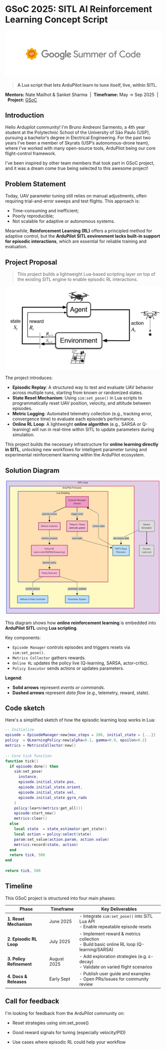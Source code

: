 # GSoC 2025: SITL AI Reinforcement Learning Concept Script

![GSoC banner](images/GSoC-Banner.png)



> **A Lua script that lets ArduPilot learn to tune itself, live, within SITL.**

**Mentors:** Nate Mailhot & Sanket Sharma&nbsp;&nbsp;|&nbsp;&nbsp;**Timeframe:** May → Sep 2025&nbsp;&nbsp;|&nbsp;&nbsp;**Project:** [GSoC](https://summerofcode.withgoogle.com/programs/2025/projects/w7EYZSIz)

## Introduction

Hello Ardupilot community! I'm Bruno Andreoni Sarmento, a 4th year student at the Polytechnic School of the University of São Paulo (USP), pursuing a bachelor’s degree in Electrical Engineering. For the past two years I’ve been a member of Skyrats (USP’s autonomous-drone team), where I’ve worked with many open-source tools, ArduPilot being our core flight-control framework.

I've been inspired by other team members that took part in GSoC project, and it was a dream come true being selected to this awesome project!

## Problem Statement

Today, UAV parameter tuning still relies on manual adjustments, often requiring trial-and-error sweeps and test flights. This approach is:

- Time-consuming and inefficient;
- Poorly reproducible;
- Not scalable for adaptive or autonomous systems.

Meanwhile, **Reinforcement Learning (RL)** offers a principled method for adaptive control, but the **ArduPilot SITL environment lacks built-in support for episodic interactions**, which are essential for reliable training and evaluation.

## Project Proposal
> This project builds a lightweight Lua-based scripting layer on top of the existing SITL engine to enable episodic RL interactions.

![RL Illustrated](images/rl.jpg)

The project introduces:

- **Episodic Replay**: A structured way to test and evaluate UAV behavior across multiple runs, starting from known or randomized states.
- **State Reset Mechanism**: Using `sim:set_pose()` in Lua scripts to programmatically reset UAV position, velocity, and attitude between episodes.
- **Metric Logging**: Automated telemetry collection (e.g., tracking error, convergence time) to evaluate each episode’s performance.
- **Online RL Loop**: A lightweight **online algorithm** (e.g., SARSA or Q-learning) will run in real-time within SITL to update parameters during simulation.

This project builds the necessary infrastructure for **online learning directly in SITL**, unlocking new workflows for intelligent parameter tuning and experimental reinforcement learning within the ArduPilot ecosystem.

## Solution Diagram
![Solution diagram](images/diagram.jpeg)

This diagram shows how **online reinforcement learning** is embedded into **ArduPilot SITL** using **Lua scripting**.

Key components:
- `Episode Manager` controls episodes and triggers resets via `sim:set_pose()`.
- `Metrics Collector` gathers rewards.
- `Online RL` updates the policy live (Q-learning, SARSA, actor-critic).
- `Policy Executor` sends actions or updates parameters.

**Legend**:
- **Solid arrows** represent *events or commands*.
- **Dashed arrows** represent *data flow* (e.g., telemetry, reward, state).

## Code sketch
Here's a simplified sketch of how the episodic learning loop works in Lua:

```lua
-- Initialize
episode = EpisodeManager:new{max_steps = 200, initial_state = {...}}
policy  = QLearningPolicy:new{alpha=0.1, gamma=0.9, epsilon=0.2}
metrics = MetricsCollector:new()

-- Core tick function
function tick()
  if episode:done() then
    sim:set_pose(
      instance,
      episode.initial_state.pos,
      episode.initial_state.orient,
      episode.initial_state.vel,
      episode.initial_state.gyro_rads
    )
    policy:learn(metrics:get_all())
    episode:start_new()
    metrics:clear()
  else
    local state  = state_estimator:get_state()
    local action = policy:select(state)
    param:set_value(action.param, action.value)
    metrics:record(state, action)
  end
  return tick, 500
end

return tick, 500

```

## Timeline
This GSoC project is structured into four main phases:

| Phase                    | Timeframe    | Key Deliverables                                           |
|--------------------------|--------------|------------------------------------------------------------|
| **1. Reset Mechanism**   | June 2025    | - Integrate `sim:set_pose()` into SITL Lua API<br>- Enable repeatable episode resets |
| **2. Episodic RL Loop**  | July 2025    | - Implement reward & metrics collection<br>- Build basic online RL loop (Q-learning/SARSA) |
| **3. Policy Refinement** | August 2025  | - Add exploration strategies (e.g. ε-decay)<br>- Validate on varied flight scenarios |
| **4. Docs & Releases**   | Early Sept   | - Publish user guide and examples<br>- Open PRs/issues for community review |

## Call for feedback
I'm looking for feedback from the ArduPilot community on:

- Reset strategies using sim:set_pose()

- Good reward signals for tuning (especially velocity/PID)

- Use cases where episodic RL could help your workflow

